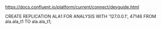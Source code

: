 https://docs.confluent.io/platform/current/connect/devguide.html

CREATE REPLICATION ALA1 FOR ANALYSIS 
WITH '127.0.0.1', 47146
FROM ala.ala_t1 TO ala.ala_t1;
